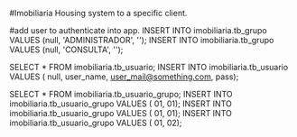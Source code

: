 #Imobiliaria
Housing system to a specific client.

#add user to authenticate into app.
INSERT INTO imobiliaria.tb_grupo VALUES (null, 'ADMINISTRADOR', '');
INSERT INTO imobiliaria.tb_grupo VALUES (null, 'CONSULTA', '');

SELECT * FROM imobiliaria.tb_usuario;
INSERT INTO imobiliaria.tb_usuario VALUES ( null, user_name, user_mail@something.com, pass);

SELECT * FROM imobiliaria.tb_usuario_grupo;
INSERT INTO imobiliaria.tb_usuario_grupo VALUES ( 01, 01);
INSERT INTO imobiliaria.tb_usuario_grupo VALUES ( 01, 01);
INSERT INTO imobiliaria.tb_usuario_grupo VALUES ( 01, 02);
